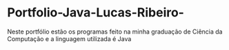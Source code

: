 # Portfolio-Java-Lucas-Ribeiro-
Neste portfólio estão os programas feito na minha graduação de Ciência da Computação e a linguagem utilizada é Java

